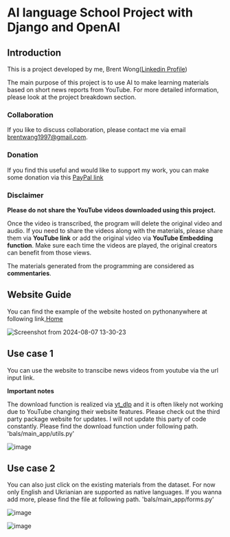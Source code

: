 # AI language School Project with Django and OpenAI
## Introduction
This is a project developed by me, Brent Wong([Linkedin Profile](https://www.linkedin.com/in/mingqianwangbrent987614198/))

The main purpose of this project is to use AI to make learning materials based on short news reports from YouTube.
For more detailed information, please look at the project breakdown section.

### Collaboration
If you like to discuss collaboration, please contact me via email [brentwang1997@gmail.com](brentwang1997@gmail.com).

### Donation
If you find this useful and would like to support my work,
you can make some donation via this [PayPal link](https://paypal.me/brentwmq?country.x=DE&locale.x=en_US
)

### Disclaimer
**Please do not share the YouTube videos downloaded using this project.**

Once the video is transcribed, the program will delete the original video and audio.
If you need to share the videos along with the materials, please share them via 
**YouTube link** or add the original video via **YouTube Embedding function**.
Make sure each time the videos are played, the original creators can benefit from those views.

The materials generated from the programming are considered as **commentaries**.

## Website Guide

You can find the example of the website hosted on pythonanywhere at following link,[Home](https://brentwmq.pythonanywhere.com/)


![Screenshot from 2024-08-07 13-30-23](https://github.com/user-attachments/assets/2ec48428-6a14-48f7-a25c-028ffd00b5cf)


## Use case 1
You can use the website to transcibe news videos from youtube via the url input link.

**Important notes**

The download function is realized via [yt_dlp](https://github.com/yt-dlp/yt-dlp) and it is often likely not working due to YouTube changing their website features. Please check out the third party package website for updates. I will not update this party of code constantly.
Please find the download function under following path. 'bals/main_app/utils.py'

![image](https://github.com/user-attachments/assets/af4854e3-2401-4e94-8170-62278040e868)

## Use case 2 
You can also just click on the existing materials from the dataset.
For now only English and Ukrianian are supported as native languages. If you wanna add more, please find the file at following path. 'bals/main_app/forms.py'

![image](https://github.com/user-attachments/assets/93f30bc2-b512-47cc-beef-f0573f9ceb52)

![image](https://github.com/user-attachments/assets/fa0e8ce5-ef91-44ee-bc10-f0825cca9dd3)



